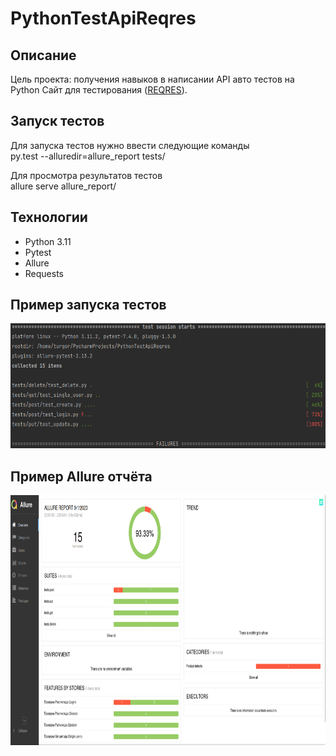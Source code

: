 # PythonTestApiReqres

## Описание

Цель проекта: получения навыков в написании API авто тестов на Python
Сайт для тестирования (<a href="https://reqres.in/">REQRES</a>).

## Запуск тестов

Для запуска тестов нужно ввести следующие команды</br>
py.test --alluredir=allure_report tests/

Для просмотра результатов тестов</br>
allure serve allure_report/

## Технологии

- Python 3.11
- Pytest
- Allure
- Requests

## Пример запуска тестов

<img src="img/allure_start.png" width="800" height="200">

## Пример Allure отчёта

<img src="img/allure_report.png" width="800" height="400">
